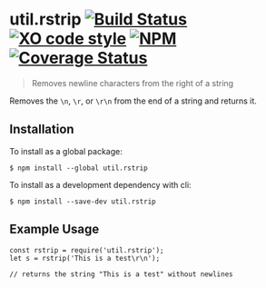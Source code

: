 # util.rstrip [![Build Status](https://travis-ci.org/jmquigley/util.rstrip.svg?branch=master)](https://travis-ci.org/jmquigley/util.rstrip) [![XO code style](https://img.shields.io/badge/code_style-XO-5ed9c7.svg)](https://github.com/sindresorhus/xo) [![NPM](https://img.shields.io/npm/v/util.rstrip.svg)](https://www.npmjs.com/package/util.rstrip) [![Coverage Status](https://coveralls.io/repos/github/jmquigley/util.rstrip/badge.svg?branch=master)](https://coveralls.io/github/jmquigley/util.rstrip?branch=master)


> Removes newline characters from the right of a string

Removes the `\n`, `\r`, or `\r\n` from the end of a string and returns it.


## Installation

To install as a global package:
```
$ npm install --global util.rstrip
```

To install as a development dependency with cli:
```
$ npm install --save-dev util.rstrip
```

## Example Usage

    const rstrip = require('util.rstrip');
    let s = rstrip('This is a test\r\n');
    
    // returns the string "This is a test" without newlines
